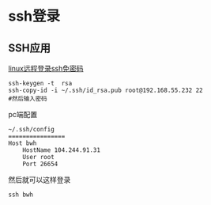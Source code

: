 # ssh登录

## SSH应用
[linux远程登录ssh免密码](https://blog.csdn.net/zhuying_linux/article/details/7049078)

```
ssh-keygen -t  rsa
ssh-copy-id -i ~/.ssh/id_rsa.pub root@192.168.55.232 22
#然后输入密码
```

pc端配置
```
~/.ssh/config
================
Host bwh
    HostName 104.244.91.31
    User root
    Port 26654
```

然后就可以这样登录

```
ssh bwh
```

